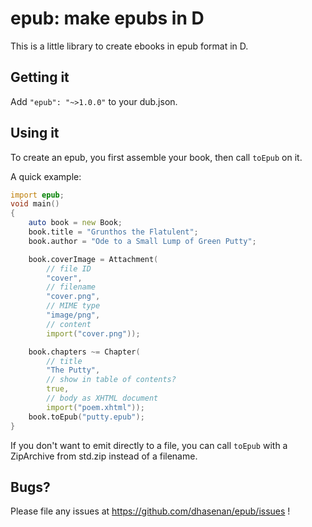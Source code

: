 # epub: make epubs in D

This is a little library to create ebooks in epub format in D.

## Getting it

Add `"epub": "~>1.0.0"` to your dub.json.

## Using it

To create an epub, you first assemble your book, then call `toEpub` on it.

A quick example:

```D
import epub;
void main()
{
    auto book = new Book;
    book.title = "Grunthos the Flatulent";
    book.author = "Ode to a Small Lump of Green Putty";

    book.coverImage = Attachment(
        // file ID
        "cover",
        // filename
        "cover.png",
        // MIME type
        "image/png",
        // content
        import("cover.png"));

    book.chapters ~= Chapter(
        // title
        "The Putty",
        // show in table of contents?
        true,
        // body as XHTML document
        import("poem.xhtml"));
    book.toEpub("putty.epub");
}
```

If you don't want to emit directly to a file, you can call `toEpub` with a ZipArchive from std.zip
instead of a filename.


## Bugs?

Please file any issues at https://github.com/dhasenan/epub/issues !
